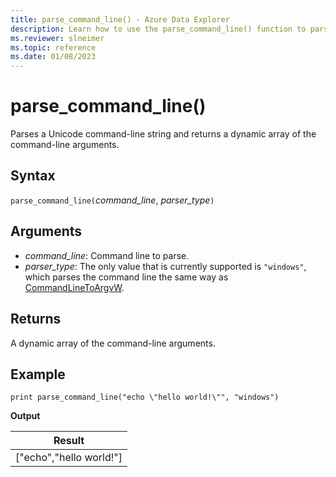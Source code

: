 ```yaml
---
title: parse_command_line() - Azure Data Explorer
description: Learn how to use the parse_command_line() function to parse a unicode command-line string.
ms.reviewer: slneimer
ms.topic: reference
ms.date: 01/08/2023
---
```

# parse_command_line()

Parses a Unicode command-line string and returns a dynamic array of the command-line arguments.

## Syntax

`parse_command_line(`*command_line*, *parser_type*`)`

## Arguments

* *command_line*: Command line to parse.
* *parser_type*: The only value that is currently supported is `"windows"`, which parses the command line the same way as [CommandLineToArgvW](/windows/win32/api/shellapi/nf-shellapi-commandlinetoargvw).

## Returns

A dynamic array of the command-line arguments.

## Example

<!-- csl: https://help.kusto.windows.net/Samples -->
```kusto
print parse_command_line("echo \"hello world!\"", "windows")
```

**Output**

|Result|
|---|
|["echo","hello world!"]|
